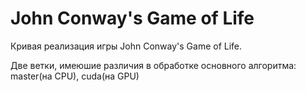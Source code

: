 # John Conway's Game of Life

Кривая реализация игры John Conway's Game of Life.

Две ветки, имеюшие различия в обработке основного алгоритма: master(на CPU), cuda(на GPU)
